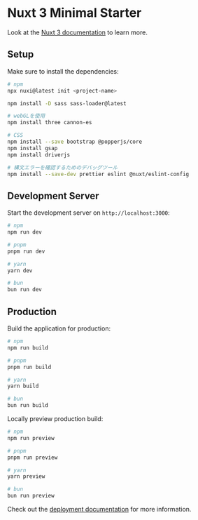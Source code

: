 # Nuxt 3 Minimal Starter

Look at the [Nuxt 3 documentation](https://nuxt.com/docs/getting-started/introduction) to learn more.

## Setup

Make sure to install the dependencies:

```bash
# npm
npx nuxi@latest init <project-name>

npm install -D sass sass-loader@latest

# webGLを使用
npm install three cannon-es

# CSS 
npm install --save bootstrap @popperjs/core
npm install gsap
npm install driverjs

# 構文エラーを確認するためのデバッグツール
npm install --save-dev prettier eslint @nuxt/eslint-config

```

## Development Server

Start the development server on `http://localhost:3000`:

```bash
# npm
npm run dev

# pnpm
pnpm run dev

# yarn
yarn dev

# bun
bun run dev
```

## Production

Build the application for production:

```bash
# npm
npm run build

# pnpm
pnpm run build

# yarn
yarn build

# bun
bun run build
```

Locally preview production build:

```bash
# npm
npm run preview

# pnpm
pnpm run preview

# yarn
yarn preview

# bun
bun run preview
```

Check out the [deployment documentation](https://nuxt.com/docs/getting-started/deployment) for more information.
